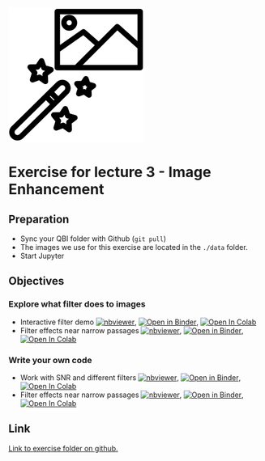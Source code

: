

![](../../docs/figures/np_photo-filters_2344219_000000.svg)
# Exercise for lecture 3 - Image Enhancement

## Preparation
- Sync your QBI folder with Github (```git pull```)
- The images we use for this exercise are located in the ```./data``` folder.
- Start Jupyter

## Objectives
### Explore what filter does to images
- Interactive filter demo [![nbviewer](https://raw.githubusercontent.com/jupyter/design/master/logos/Badges/nbviewer_badge.svg)](http://nbviewer.jupyter.org/format/slides/github/ImagingLectures/Quantitative-Big-Imaging-2022/blob/main/Exercises/03-ImageEnhancement/03-ImageEnhancementPlayground.ipynb), [![Open in Binder](https://mybinder.org/badge_logo.svg)](http://mybinder.org/v2/gh/ImagingLectures/Quantitative-Big-Imaging-2022/blob/main/Exercises/03-ImageEnhancement/03-ImageEnhancementPlayground.ipynb), [![Open In Colab](https://colab.research.google.com/assets/colab-badge.svg)](https://colab.research.google.com/github/ImagingLectures/Quantitative-Big-Imaging-2022/blob/main/Exercises/03-ImageEnhancement/03-ImageEnhancementPlayground.ipynb)
- Filter effects near narrow passages [![nbviewer](https://raw.githubusercontent.com/jupyter/design/master/logos/Badges/nbviewer_badge.svg)](http://nbviewer.jupyter.org/format/slides/github/ImagingLectures/Quantitative-Big-Imaging-2022/blob/main/Exercises/03-ImageEnhancement/03-Demonstration.ipynb), [![Open in Binder](https://mybinder.org/badge_logo.svg)](http://mybinder.org/v2/gh/ImagingLectures/Quantitative-Big-Imaging-2022/blob/main/Exercises/03-ImageEnhancement/03-Demonstration.ipynb), [![Open In Colab](https://colab.research.google.com/assets/colab-badge.svg)](https://colab.research.google.com/github/ImagingLectures/Quantitative-Big-Imaging-2022/blob/main/Exercises/03-ImageEnhancement/03-Demonstration.ipynb)

### Write your own code
- Work with SNR and different filters [![nbviewer](https://raw.githubusercontent.com/jupyter/design/master/logos/Badges/nbviewer_badge.svg)](http://nbviewer.jupyter.org/format/slides/github/ImagingLectures/Quantitative-Big-Imaging-2022/blob/main/Exercises/03-ImageEnhancement/03-03-Exercises1-3.ipynb), [![Open in Binder](https://mybinder.org/badge_logo.svg)](http://mybinder.org/v2/gh/ImagingLectures/Quantitative-Big-Imaging-2022/blob/main/Exercises/03-ImageEnhancement/03-Exercises1-3.ipynb), [![Open In Colab](https://colab.research.google.com/assets/colab-badge.svg)](https://colab.research.google.com/github/ImagingLectures/Quantitative-Big-Imaging-2022/blob/main/Exercises/03-ImageEnhancement/03-Exercises1-3.ipynb)
- Filter effects near narrow passages [![nbviewer](https://raw.githubusercontent.com/jupyter/design/master/logos/Badges/nbviewer_badge.svg)](http://nbviewer.jupyter.org/format/slides/github/ImagingLectures/Quantitative-Big-Imaging-2022/blob/main/Exercises/03-ImageEnhancement/03-Exercise4.ipynb), [![Open in Binder](https://mybinder.org/badge_logo.svg)](http://mybinder.org/v2/gh/ImagingLectures/Quantitative-Big-Imaging-2022/blob/main/Exercises/03-ImageEnhancement/03-Exercise4.ipynb), [![Open In Colab](https://colab.research.google.com/assets/colab-badge.svg)](https://colab.research.google.com/github/ImagingLectures/Quantitative-Big-Imaging-2022/blob/main/Exercises/03-ImageEnhancement/03-Exercise4.ipynb)

## Link
[Link to exercise folder on github.](https://github.com/ImagingLectures/Quantitative-Big-Imaging-2022/tree/main/Exercises/03-Enhancement)

